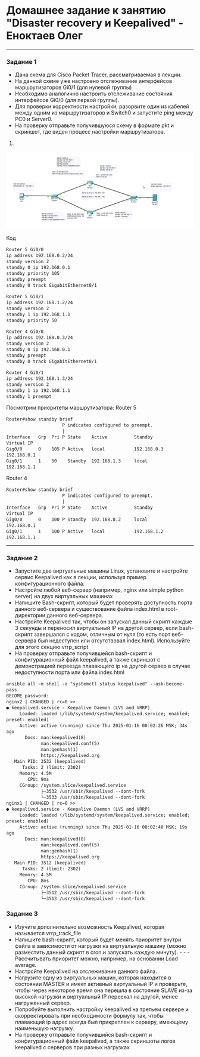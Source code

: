# Домашнее задание к занятию "Disaster recovery и Keepalived" - Еноктаев Олег




---

### Задание 1

- Дана схема для Cisco Packet Tracer, рассматриваемая в лекции.
- На данной схеме уже настроено отслеживание интерфейсов маршрутизаторов Gi0/1 (для нулевой группы)
- Необходимо аналогично настроить отслеживание состояния интерфейсов Gi0/0 (для первой группы).
- Для проверки корректности настройки, разорвите один из кабелей между одним из маршрутизаторов и Switch0 и запустите ping между PC0 и Server0.
- На проверку отправьте получившуюся схему в формате pkt и скриншот, где виден процесс настройки маршрутизатора.

1.
![cisco](https://github.com/incid3nt/disaster_recovery_keepalived/blob/main/img/PacketTracer_3vxH9ggbzG.png)

Код
```
Router 5 Gi0/0
ip address 192.168.0.2/24
standy version 2
standby 0 ip 192.168.0.1
standby priority 105
standby preempt
standby 0 track GigabitEthernet0/1
```

```
Router 5 Gi0/1
ip address 192.168.1.2/24
standy version 2
standby 1 ip 192.168.1.1
standby priority 50
```

```
Router 4 Gi0/0
ip address 192.168.0.3/24
standy version 2
standby 0 ip 192.168.0.1
standby preempt
standby 0 track GigabitEthernet0/1
```

```
Router 4 Gi0/1
ip address 192.168.1.3/24
standy version 2
standby 1 ip 192.168.1.1
standby 1 preempt
```
Посмотрим приоритеты маршрутизатора:
Router 5
```
Router#show standby brief
                     P indicates configured to preempt.
                     |
Interface   Grp  Pri P State    Active          Standby         Virtual IP
Gig0/0      0    105 P Active   local           192.168.0.3     192.168.0.1    
Gig0/1      1    50    Standby  192.168.1.3     local           192.168.1.1    
```
Router 4
```
Router#show standby brief
                     P indicates configured to preempt.
                     |
Interface   Grp  Pri P State    Active          Standby         Virtual IP
Gig0/0      0    100 P Standby  192.168.0.2     local           192.168.0.1    
Gig0/1      1    100 P Active   local           192.168.1.2     192.168.1.1   
```
---

### Задание 2

- Запустите две виртуальные машины Linux, установите и настройте сервис Keepalived как в лекции, используя пример конфигурационного файла.
- Настройте любой веб-сервер (например, nginx или simple python server) на двух виртуальных машинах
- Напишите Bash-скрипт, который будет проверять доступность порта данного веб-сервера и существование файла index.html в root-директории данного веб-сервера.
- Настройте Keepalived так, чтобы он запускал данный скрипт каждые 3 секунды и переносил виртуальный IP на другой сервер, если bash-скрипт завершался с кодом, отличным от нуля (то есть порт веб-сервера был недоступен или отсутствовал index.html). Используйте для этого секцию vrrp_script
- На проверку отправьте получившейся bash-скрипт и конфигурационный файл keepalived, а также скриншот с демонстрацией переезда плавающего ip на другой сервер в случае недоступности порта или файла index.html

```
ansible all -m shell -a "systemctl status keepalived" --ask-become-pass
BECOME password:
nginx2 | CHANGED | rc=0 >>
● keepalived.service - Keepalive Daemon (LVS and VRRP)
     Loaded: loaded (/lib/systemd/system/keepalived.service; enabled; preset: enabled)
     Active: active (running) since Thu 2025-01-16 00:02:26 MSK; 34s ago
       Docs: man:keepalived(8)
             man:keepalived.conf(5)
             man:genhash(1)
             https://keepalived.org
   Main PID: 3532 (keepalived)
      Tasks: 2 (limit: 2302)
     Memory: 4.5M
        CPU: 9ms
     CGroup: /system.slice/keepalived.service
             ├─3532 /usr/sbin/keepalived --dont-fork
             └─3533 /usr/sbin/keepalived --dont-fork
nginx1 | CHANGED | rc=0 >>
● keepalived.service - Keepalive Daemon (LVS and VRRP)
     Loaded: loaded (/lib/systemd/system/keepalived.service; enabled; preset: enabled)
     Active: active (running) since Thu 2025-01-16 00:02:40 MSK; 19s ago
       Docs: man:keepalived(8)
             man:keepalived.conf(5)
             man:genhash(1)
             https://keepalived.org
   Main PID: 3512 (keepalived)
      Tasks: 2 (limit: 2302)
     Memory: 4.5M
        CPU: 8ms
     CGroup: /system.slice/keepalived.service
             ├─3512 /usr/sbin/keepalived --dont-fork
             └─3513 /usr/sbin/keepalived --dont-fork
```


### Задание 3

- Изучите дополнительно возможность Keepalived, которая называется vrrp_track_file
- Напишите bash-скрипт, который будет менять приоритет внутри файла в зависимости от нагрузки на виртуальную машину (можно разместить данный скрипт в cron и запускать каждую минуту). - - - Рассчитывать приоритет можно, например, на основании Load average.
- Настройте Keepalived на отслеживание данного файла.
- Нагрузите одну из виртуальных машин, которая находится в состоянии MASTER и имеет активный виртуальный IP и проверьте, чтобы через некоторое время она перешла в состояние SLAVE из-за высокой нагрузки и виртуальный IP переехал на другой, менее нагруженный сервер.
- Попробуйте выполнить настройку keepalived на третьем сервере и скорректировать при необходимости формулу так, чтобы плавающий ip адрес всегда был прикреплен к серверу, имеющему наименьшую нагрузку.
- На проверку отправьте получившийся bash-скрипт и конфигурационный файл keepalived, а также скриншоты логов keepalived с серверов при разных нагрузках

